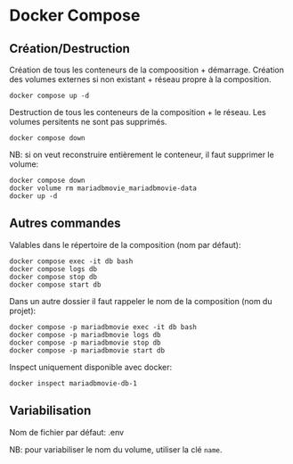 # Docker Compose

## Création/Destruction

Création de tous les conteneurs de la compoosition + démarrage.
Création des volumes externes si non existant + réseau propre à la composition.
```
docker compose up -d
```

Destruction de tous les conteneurs de la composition + le réseau. Les volumes persitents ne 
sont pas supprimés.
```
docker compose down
```

NB: si on veut reconstruire entièrement le
conteneur, il faut supprimer le volume:

```
docker compose down
docker volume rm mariadbmovie_mariadbmovie-data
docker up -d
```


## Autres commandes
Valables dans le répertoire de la composition (nom par défaut):
```
docker compose exec -it db bash
docker compose logs db
docker compose stop db
docker compose start db
```

Dans un autre dossier il faut rappeler le nom de la composition (nom du projet):

```
docker compose -p mariadbmovie exec -it db bash
docker compose -p mariadbmovie logs db
docker compose -p mariadbmovie stop db
docker compose -p mariadbmovie start db
```

Inspect uniquement disponible avec docker:
```
docker inspect mariadbmovie-db-1
```

## Variabilisation
Nom de fichier par défaut: .env

NB: pour variabiliser le nom du volume, utiliser la clé `name`.

